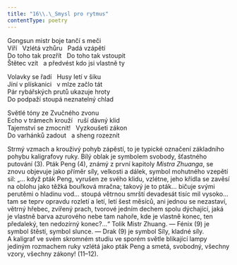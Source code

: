 ```yaml
---
title: "16\\.\_Smysl pro rytmus"
contentType: poetry
---
```


<section>

Gongsun mistr boje tančí s meči  
Víří   Vzlétá vzhůru   Padá vzápětí  
Do toho tak prozřít   Do toho tak vstoupit  
Štětec vzít   a předvést kdo jsi vlastně ty

</section>

<section>

Volavky se řadí   Husy letí v šiku  
Jíní v plískanici   v mlze začlo tát  
Pár rybářských prutů ukazuje hroty  
Do podpaží stoupá neznatelný chlad

</section>

<section>

Světlé tóny ze Zvučného zvonu  
Echo v trámech krouží   ruší dávný klid  
Tajemství se zmocnit!   Vyzkoušeti zákon  
Do varhánků zadout   a sheng rozeznít

</section>


<section>

Strmý vzmach a krouživý pohyb zápěstí, to je typické označení základního pohybu kaligrafovy ruky. Bílý oblak je symbolem svobody, šťastného putování (3). Pták Peng (4), známý z první kapitoly _Mistra_ _Zhuanga_, se znovu objevuje jako příměr síly, velkosti a dálek, symbol mohutného vzepětí sil: „… když pták Peng, vyrušen ze svého klidu, vzlétne, jeho křídla se zavěsí na oblohu jako těžká bouřková mračna; takový je to pták… bičuje svými perutěmi o hladinu vod… stoupá větrnou smrští devadesát tisíc mil vysoko… tam se teprv opravdu rozletí a letí, letí šest měsíců, ani jednou se nezastaví, větrný hřebec, zvířený prach, tvorové jedním dechem spolu dýchající, jaká je vlastně barva azurového nebe tam nahoře, kde je vlastně konec, ten předaleký, ten nedozírný konec?…“ Tolik Mistr Zhuang. — Fénix (9) je symbol štěstí, symbol slunce. — Drak (9) je symbol Síly, kladné síly. A kaligraf ve svém skromném studiu ve sporém světle blikající lampy jediným rozmachem ruky vzlétá jako pták Peng a smetá, svobodný, všechny vzory, všechny zákony! (11–12).

</section>
